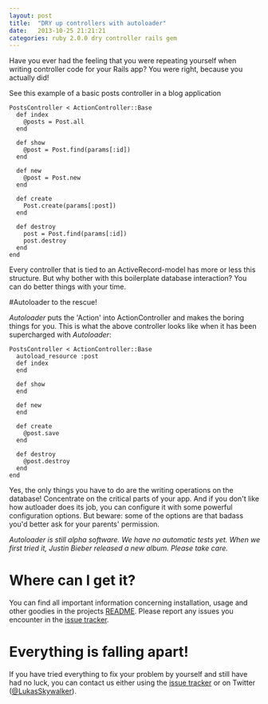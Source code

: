 ```yaml
---
layout: post
title:  "DRY up controllers with autoloader"
date:   2013-10-25 21:21:21
categories: ruby 2.0.0 dry controller rails gem
---
```


Have you ever had the feeling that you were repeating yourself when writing controller code for your Rails app? You were right, because you actually did!  

See this example of a basic posts controller in a blog application  

    PostsController < ActionController::Base
      def index
        @posts = Post.all
      end
      
      def show
        @post = Post.find(params[:id])
      end
      
      def new
        @post = Post.new
      end
      
      def create
        Post.create(params[:post])
      end
      
      def destroy
        post = Post.find(params[:id])
        post.destroy
      end
    end

Every controller that is tied to an ActiveRecord-model has more or less this structure. But why bother with this boilerplate database interaction? You can do better things with your time.  

#Autoloader to the rescue!

_Autoloader_ puts the 'Action' into ActionController and makes the boring things for you. This is what the above controller looks like when it has been supercharged with _Autoloader_:  

    PostsController < ActionController::Base
      autoload_resource :post
      def index
      end
      
      def show
      end
      
      def new
      end
      
      def create
        @post.save
      end
      
      def destroy
        @post.destroy
      end
    end

Yes, the only things you have to do are the writing operations on the database! Concentrate on the critical parts of your app. And if you don't like how autloader does its job, you can configure it with some powerful configuration options. But beware: some of the options are that badass you'd better ask for your parents' permission.  

_Autoloader is still alpha software. We have no automatic tests yet. When we first tried it, Justin Bieber released a new album. Please take care._  

# Where can I get it?
You can find all important information concerning installation, usage and other goodies in the projects [README](https://bitbucket.org/musicspot/autoloader/overview). Please report any issues you encounter in the [issue tracker](https://bitbucket.org/musicspot/autoloader/issues).  

# Everything is falling apart!
If you have tried everything to fix your problem by yourself and still have had no luck, you can contact us either using the [issue tracker](https://bitbucket.org/musicspot/autoloader/issues) or on Twitter ([@LukasSkywalker](https://twitter.com/LukasSkywalker)).